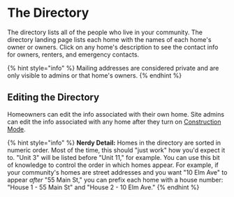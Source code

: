 # The Directory

The directory lists all of the people who live in your community. The directory landing page lists each home with the names of each home's owner or owners. Click on any home's description to see the contact info for owners, renters, and emergency contacts.

{% hint style="info" %}
Mailing addresses are considered private and are only visible to admins or that home's owners.
{% endhint %}

## Editing the Directory

Homeowners can edit the info associated with their own home. Site admins can edit the info associated with any home after they turn on [Construction Mode](./construction-mode.md).

{% hint style="info" %}
**Nerdy Detail:** Homes in the directory are sorted in numeric order. Most of the time, this should "just work" how you'd expect it to. "Unit 3" will be listed before "Unit 11," for example. You can use this bit of knowledge to control the order in which homes appear. For example, if your community's homes are street addresses and you want "10 Elm Ave" to appear _after_ "55 Main St," you can prefix each home with a house number: "House 1 - 55 Main St" and "House 2 - 10 Elm Ave."
{% endhint %}
